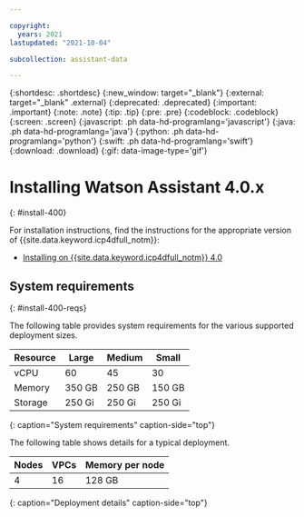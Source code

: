 ```yaml
---

copyright:
  years: 2021
lastupdated: "2021-10-04"

subcollection: assistant-data

---
```


{:shortdesc: .shortdesc}
{:new_window: target="_blank"}
{:external: target="_blank" .external}
{:deprecated: .deprecated}
{:important: .important}
{:note: .note}
{:tip: .tip}
{:pre: .pre}
{:codeblock: .codeblock}
{:screen: .screen}
{:javascript: .ph data-hd-programlang='javascript'}
{:java: .ph data-hd-programlang='java'}
{:python: .ph data-hd-programlang='python'}
{:swift: .ph data-hd-programlang='swift'}
{:download: .download}
{:gif: data-image-type='gif'}

# Installing Watson Assistant 4.0.x
{: #install-400}

For installation instructions, find the instructions for the appropriate version of {{site.data.keyword.icp4dfull_notm}}:

- [Installing on {{site.data.keyword.icp4dfull_notm}} 4.0](https://www.ibm.com/docs/en/cloud-paks/cp-data/4.0?topic=service-installing-watson-assistan)

## System requirements
{: #install-400-reqs}

The following table provides system requirements for the various supported deployment sizes.

| Resource | Large  | Medium |  Small |
|----------|--------|--------|--------|
| vCPU     |     60 |     45 |     30 |
| Memory   | 350 GB | 250 GB | 150 GB |
| Storage  | 250 Gi | 250 Gi | 250 Gi |
{: caption="System requirements" caption-side="top"}

The following table shows details for a typical deployment.

| Nodes | VPCs | Memory per node |
|-------|------|-----------------|
|     4 |   16 |          128 GB |
{: caption="Deployment details" caption-side="top"}
